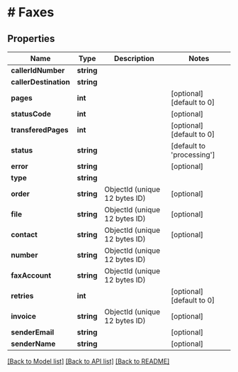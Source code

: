 # # Faxes

## Properties

Name | Type | Description | Notes
------------ | ------------- | ------------- | -------------
**callerIdNumber** | **string** |  |
**callerDestination** | **string** |  |
**pages** | **int** |  | [optional] [default to 0]
**statusCode** | **int** |  | [optional]
**transferedPages** | **int** |  | [optional] [default to 0]
**status** | **string** |  | [default to 'processing']
**error** | **string** |  | [optional]
**type** | **string** |  |
**order** | **string** | ObjectId (unique 12 bytes ID) | [optional]
**file** | **string** | ObjectId (unique 12 bytes ID) | [optional]
**contact** | **string** | ObjectId (unique 12 bytes ID) | [optional]
**number** | **string** | ObjectId (unique 12 bytes ID) |
**faxAccount** | **string** | ObjectId (unique 12 bytes ID) |
**retries** | **int** |  | [optional] [default to 0]
**invoice** | **string** | ObjectId (unique 12 bytes ID) | [optional]
**senderEmail** | **string** |  | [optional]
**senderName** | **string** |  | [optional]

[[Back to Model list]](../../README.md#models) [[Back to API list]](../../README.md#endpoints) [[Back to README]](../../README.md)
